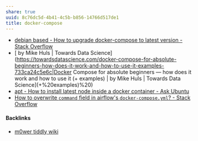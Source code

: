 ```yaml
---
share: true
uuid: 8c76dc5d-4b41-4c5b-b856-14766d517de1
title: docker-compose
---
```

* [debian based - How to upgrade docker-compose to latest version - Stack Overflow](https://stackoverflow.com/questions/49839028/how-to-upgrade-docker-compose-to-latest-version)
* [ by Mike Huls | Towards Data Science](https://towardsdatascience.com/docker-compose-for-absolute-beginners-how-does-it-work-and-how-to-use-it-examples-733ca24c5e6c|Docker Compose for absolute beginners — how does it work and how to use it (+ examples) | by Mike Huls | Towards Data Science](+%20examples)%20)
* [apt - How to install latest node inside a docker container - Ask Ubuntu](https://askubuntu.com/questions/720784/how-to-install-latest-node-inside-a-docker-container)
* [How to overwrite `command` field in airflow's `docker-compose.yml`? - Stack Overflow](https://stackoverflow.com/questions/69748619/how-to-overwrite-command-field-in-airflows-docker-compose-yml)

#### Backlinks

* [m0wer tiddly wiki](/77303e4d-07b3-4611-9900-4a91a7036371)